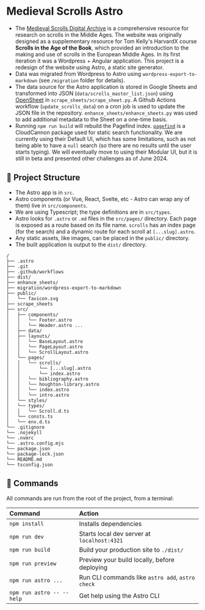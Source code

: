 # Medieval Scrolls Astro
- The [Medieval Scrolls Digital Archive](https://medievalscrolls.com/) is a comprehensive resource for research on scrolls in the Middle Ages. The website was originally designed as a supplementary resource for Tom Kelly's HarvardX course **Scrolls in the Age of the Book**, which provided an introduction to the making and use of scrolls in the European Middle Ages. In its first iteration it was a Wordpress + Angular application. This project is a redesign of the website using Astro, a static site generator.
- Data was migrated from Wordpress to Astro using `wordpress-export-to-markdown` (see `/migration` folder for details).
- The data source for the Astro application is stored in Google Sheets and transformed into JSON (`data/scrolls_master_list.json`) using [OpenSheet](https://github.com/benborgers/opensheet#readme) in `scrape_sheets/scrape_sheet.py`. A Github Actions workflow (`update_scrolls_data`) on a cron job is used to update the JSON file in the repository. `enhance_sheets/enhance_sheets.py` was used to add additional metadata to the Sheet on a one-time basis.
- Running `npm run build` will rebuild the Pagefind index. [`pagefind`](https://pagefind.app/) is a CloudCannon package used for static search functionality. We are currently using their Default UI, which has some limitations, such as not being able to have a `null` search (so there are no results until the user starts typing). We will eventually move to using their Modular UI, but it is still in beta and presented other challenges as of June 2024.

## 🚀 Project Structure

- The Astro app is in `src`.
- Astro components (or Vue, React, Svelte, etc - Astro can wrap any of them) live in `src/components`.
- We are using Typescript; the type definitions are in `src/types`.
- Astro looks for `.astro` or `.md` files in the `src/pages/` directory. Each page is exposed as a route based on its file name. `scrolls` has an index page (for the search) and a dynamic route for each scroll at `[...slug].astro`.
- Any static assets, like images, can be placed in the `public/` directory.
- The built application is output to the `dist/` directory.

```text
/
├── .astro
├── .git
├── .github/workflows
├── dist/
├── enhance_sheets/
├── migration/wordpress-export-to-markdown
├── public/
│   └── favicon.svg
├── scrape_sheets
├── src/
│   ├── components/
│   │   └── Footer.astro
│   │   └── Header.astro ...
│   ├── data/
│   ├── layouts/
│   │   └── BaseLayout.astro
│   │   └── PageLayout.astro
│   │   └── ScrollLayout.astro
│   └── pages/
│   │   └── scrolls/
│   │       └── [...slug].astro
│   │       └── index.astro
│   │   └── bibliography.astro
│   │   └── houghton-library.astro
│   │   └── index.astro
│   │   └── intro.astro
│   └── styles/
│   └── types/
│   │   └── Scroll.d.ts
│   └── consts.ts
│   └── env.d.ts
└── .gitignore
└── .nojekyll
└── .nvmrc
└── .astro.config.mjs
└── package.json
└── package-lock.json
└── README.md
└── tsconfig.json
```

## 🧞 Commands

All commands are run from the root of the project, from a terminal:

| Command                   | Action                                           |
| :------------------------ | :----------------------------------------------- |
| `npm install`             | Installs dependencies                            |
| `npm run dev`             | Starts local dev server at `localhost:4321`      |
| `npm run build`           | Build your production site to `./dist/`          |
| `npm run preview`         | Preview your build locally, before deploying     |
| `npm run astro ...`       | Run CLI commands like `astro add`, `astro check` |
| `npm run astro -- --help` | Get help using the Astro CLI                     |